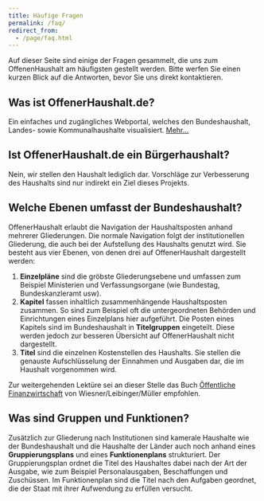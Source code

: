 ```yaml
---
title: Häufige Fragen
permalink: /faq/
redirect_from:
  - /page/faq.html
---
```


Auf dieser Seite sind einige der Fragen gesammelt, die uns zum OffenenHaushalt am häufigsten
gestellt werden. Bitte werfen Sie einen kurzen Blick auf die Antworten, bevor Sie uns direkt
kontaktieren.


## Was ist OffenerHaushalt.de?

Ein einfaches und zugängliches Webportal, welches den Bundeshaushalt, Landes- sowie
Kommunalhaushalte visualisiert. [Mehr...](/page/intro.html)


## Ist OffenerHaushalt.de ein Bürgerhaushalt?

Nein, wir stellen den Haushalt lediglich dar. Vorschläge zur Verbesserung des Haushalts
sind nur indirekt ein Ziel dieses Projekts.

## Welche Ebenen umfasst der Bundeshaushalt?

OffenerHaushalt erlaubt die Navigation der Haushaltsposten anhand mehrerer Gliederungen. Die
normale Navigation folgt der institutionellen Gliederung, die auch bei der Aufstellung des
Haushalts genutzt wird. Sie besteht aus vier Ebenen, von denen drei auf OffenerHaushalt dargestellt
werden:

1. **Einzelpläne** sind die gröbste Gliederungsebene und umfassen zum Beispiel Ministerien und Verfassungsorgane (wie Bundestag, Bundeskanzleramt usw).
2. **Kapitel** fassen inhaltlich zusammenhängende Haushaltsposten zusammen. So sind zum Beispiel oft die untergeordneten Behörden und Einrichtungen eines Einzelplans hier aufgeführt. Die Posten eines Kapitels sind im Bundeshaushalt in **Titelgruppen** eingeteilt. Diese werden jedoch zur besseren Übersicht auf OffenerHaushalt nicht dargestellt.
3. **Titel** sind die einzelnen Kostenstellen des Haushalts. Sie stellen die genauste Aufschlüsselung der Einnahmen und Ausgaben dar, die im Haushalt vorgenommen wird.

Zur weitergehenden Lektüre sei an dieser Stelle das Buch [Öffentliche Finanzwirtschaft](http://books.google.com/books?id=FR_kOO781goC&lpg=PA89&dq=funktionenplan&pg=PA75#v=onepage&f=false) von Wiesner/Leibinger/Müller empfohlen.


## Was sind Gruppen und Funktionen?

Zusätzlich zur Gliederung nach Institutionen sind kamerale Haushalte wie der Bundeshaushalt und die Haushalte der Länder auch noch anhand eines **Gruppierungsplans** und eines **Funktionenplans** strukturiert. Der Gruppierungsplan ordnet die Titel des Haushaltes dabei nach der Art der
Ausgabe, wie zum Beispiel Personalausgaben, Beschaffungen und Zuschüssen. Im Funktionenplan
sind die Titel nach den Aufgaben geordnet, die der Staat mit ihrer Aufwendung zu erfüllen
versucht.